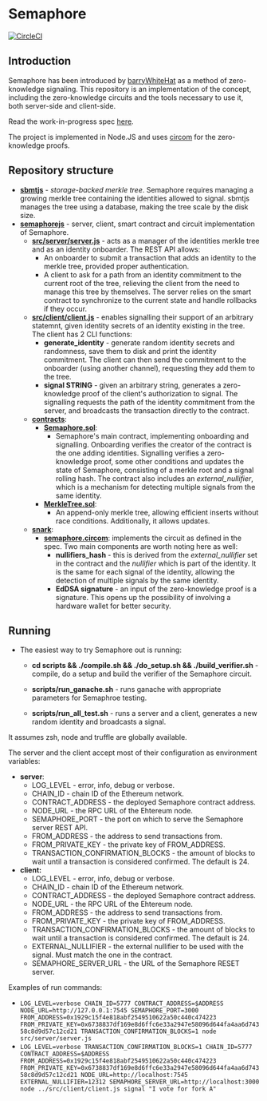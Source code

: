 # Semaphore

[![CircleCI](https://circleci.com/gh/kobigurk/semaphore.svg?style=svg&circle-token=57fa2a6c591cd8d09ddae610313452bdd7b0fb14)](https://circleci.com/gh/kobigurk/semaphore)

## Introduction

Semaphore has been introduced by [barryWhiteHat](https://github.com/barryWhiteHat) as a method of zero-knowledge signaling. This repository is an implementation of the concept, including the zero-knowledge circuits and the tools necessary to use it, both server-side and client-side.

Read the work-in-progress spec [here](https://hackmd.io/URAiVCeiTpGO-MpPrG3amg).

The project is implemented in Node.JS and uses [circom](https://github.com/iden3/circom) for the zero-knowledge proofs.

## Repository structure

* [**sbmtjs**](sbmtjs) - *storage-backed merkle tree*. Semaphore requires managing a growing merkle tree containing the identities allowed to signal. sbmtjs manages the tree using a database, making the tree scale by the disk size.
* [**semaphorejs**](semaphorejs) - server, client, smart contract and circuit implementation of Semaphore.
    * [**src/server/server.js**](semaphorejs/src/server/server.js) - acts as a manager of the identities merkle tree and as an identity onboarder. The REST API allows:
        * An onboarder to submit a transaction that adds an identity to the merkle tree, provided proper authentication.
        * A client to ask for a path from an identity commitment to the current root of the tree, relieving the client from the need to manage this tree by themselves.
    The server relies on the smart contract to synchronize to the current state and handle rollbacks if they occur.
    * [**src/client/client.js**](semaphorejs/src/client/client.js) - enables signalling their support of an arbitrary statemnt, given identity secrets of an identity existing in the tree. The client has 2 CLI functions:
      * **generate_identity** - generate random identity secrets and randomness, save them to disk and print the identity commitment. The client can then send the commitment to the onboarder (using another channel), requesting they add them to the tree.
      * **signal STRING** - given an arbitrary string, generates a zero-knowledge proof of the client's authorization to signal. The signalling requests the path of the identity commitment from the server, and broadcasts the transaction directly to the contract.
    * [**contracts**](semaphorejs/contracts):
      * [**Semaphore.sol**](semaphorejs/contracts/Semaphore.sol):
        * Semaphore's main contract, implementing onboarding and signalling. Onboarding verifies the creator of the contract is the one adding identities. Signalling verifies a zero-knowledge proof, some other conditions and updates the state of Semaphore, consisting of a merkle root and a signal rolling hash. The contract also includes an *external_nullifier*, which is a mechanism for detecting multiple signals from the same identity.
      * [**MerkleTree.sol**](semaphorejs/contracts/MerkleTree.sol):
        * An append-only merkle tree, allowing efficient inserts without race conditions. Additionally, it allows updates. 
    * [**snark**](semaphorejs/snark):
      * [**semaphore.circom**](semaphorejs/snark/semaphore.circom): implements the circuit as defined in the spec. Two main components are worth noting here as well:
        * **nullifiers_hash** - this is derived from the *external_nullifier* set in the contract and the *nullifier* which is part of the identity. It is the same for each signal of the identity, allowing the detection of multiple signals by the same identity.
        * **EdDSA signature** - an input of the zero-knowledge proof is a signature. This opens up the possibility of involving a hardware wallet for better security.

## Running

* The easiest way to try Semaphore out is running:
  * **cd scripts && ./compile.sh && ./do_setup.sh && ./build_verifier.sh** - compile, do a setup and build the verifier of the Semaphore circuit.

  * **scripts/run_ganache.sh** - runs ganache with appropriate parameters for Semaphroe testing.
  * **scripts/run_all_test.sh** - runs a server and a client, generates a new random identity and broadcasts a signal.

It assumes zsh, node and truffle are globally available.

The server and the client accept most of their configuration as environment variables:
* **server**:
    * LOG_LEVEL - error, info, debug or verbose.
    * CHAIN_ID - chain ID of the Ethereum network.
    * CONTRACT_ADDRESS - the deployed Semaphore contract address.
    * NODE_URL - the RPC URL of the Ehtereum node.
    * SEMAPHORE_PORT - the port on which to serve the Semaphore server REST API.
    * FROM_ADDRESS - the address to send transactions from.
    * FROM_PRIVATE_KEY - the private key of FROM_ADDRESS.
    * TRANSACTION_CONFIRMATION_BLOCKS - the amount of blocks to wait until a transaction is considered confirmed. The default is 24.
* **client:**
    * LOG_LEVEL - error, info, debug or verbose.
    * CHAIN_ID - chain ID of the Ethereum network.
    * CONTRACT_ADDRESS - the deployed Semaphore contract address.
    * NODE_URL - the RPC URL of the Ehtereum node.
    * FROM_ADDRESS - the address to send transactions from.
    * FROM_PRIVATE_KEY - the private key of FROM_ADDRESS.
    * TRANSACTION_CONFIRMATION_BLOCKS - the amount of blocks to wait until a transaction is considered confirmed. The default is 24.
    * EXTERNAL_NULLIFIER - the external nullifier to be used with the signal. Must match the one in the contract.
    * SEMAPHORE_SERVER_URL - the URL of the Semaphore RESET server.

Examples of run commands:
* `LOG_LEVEL=verbose CHAIN_ID=5777 CONTRACT_ADDRESS=$ADDRESS NODE_URL=http://127.0.0.1:7545 SEMAPHORE_PORT=3000 FROM_ADDRESS=0x1929c15f4e818abf2549510622a50c440c474223 FROM_PRIVATE_KEY=0x6738837df169e8d6ffc6e33a2947e58096d644fa4aa6d74358c8d9d57c12cd21 TRANSACTION_CONFIRMATION_BLOCKS=1 node src/server/server.js`
* `LOG_LEVEL=verbose TRANSACTION_CONFIRMATION_BLOCKS=1 CHAIN_ID=5777 CONTRACT_ADDRESS=$ADDRESS FROM_ADDRESS=0x1929c15f4e818abf2549510622a50c440c474223 FROM_PRIVATE_KEY=0x6738837df169e8d6ffc6e33a2947e58096d644fa4aa6d74358c8d9d57c12cd21 NODE_URL=http://localhost:7545 EXTERNAL_NULLIFIER=12312 SEMAPHORE_SERVER_URL=http://localhost:3000 node ../src/client/client.js signal "I vote for fork A"`